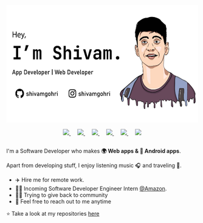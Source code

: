<p align="center">
    <img src="assets/github.jpg" height="310">
</p>

<p align="center">
    <a href="https://www.youtube.com/channel/UCL1JR_wqotTFy3P-_C2R1ww">
    <img width="25px" src="https://cdn.jsdelivr.net/npm/simple-icons@v3/icons/youtube.svg" />
    </a>
    &emsp;
    <a href="mailto:shivamgohri93@gmail.com">
    <img width="25px" src="https://cdn.jsdelivr.net/npm/simple-icons@v3/icons/gmail.svg" />
    </a>
    &emsp;
    <a href="https://twitter.com/shivamgohri">
    <img width="25px" src="https://cdn.jsdelivr.net/npm/simple-icons@v3/icons/twitter.svg" />
    </a>
    &emsp;
    <a href="https://www.linkedin.com/in/shivamgohri">
    <img width="25px" src="https://cdn.jsdelivr.net/npm/simple-icons@v3/icons/linkedin.svg" />
    </a>
    &emsp;
    <a href="https://www.instagram.com/shivamgohri">
    <img width="25px" src="https://cdn.jsdelivr.net/npm/simple-icons@v3/icons/instagram.svg" />
    </a>
    &emsp;
    <a href="https://medium.com/@shivamgohri">
    <img width="25px" src="https://cdn.jsdelivr.net/npm/simple-icons@v3/icons/medium.svg" />
    </a>
</p>

##

I'm a Software Developer who makes **🌍 Web apps & 📱 Android apps**.

Apart from developing stuff, I enjoy listening music 🎧 and traveling 🗻.

- ✈️ Hire me for remote work.
- 👨‍💻 Incoming Software Developer Engineer Intern [@Amazon](https://amazon.com).
- 🙏🏻 Trying to give back to community
- 💬 Feel free to reach out to me anytime

⭐️ Take a look at my repositories [here](https://github.com/shivamgohri?tab=repositories)